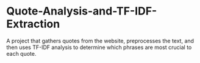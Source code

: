 # Quote-Analysis-and-TF-IDF-Extraction
A project that gathers quotes from the website, preprocesses the text, and then uses TF-IDF analysis to determine which phrases are most crucial to each quote.
